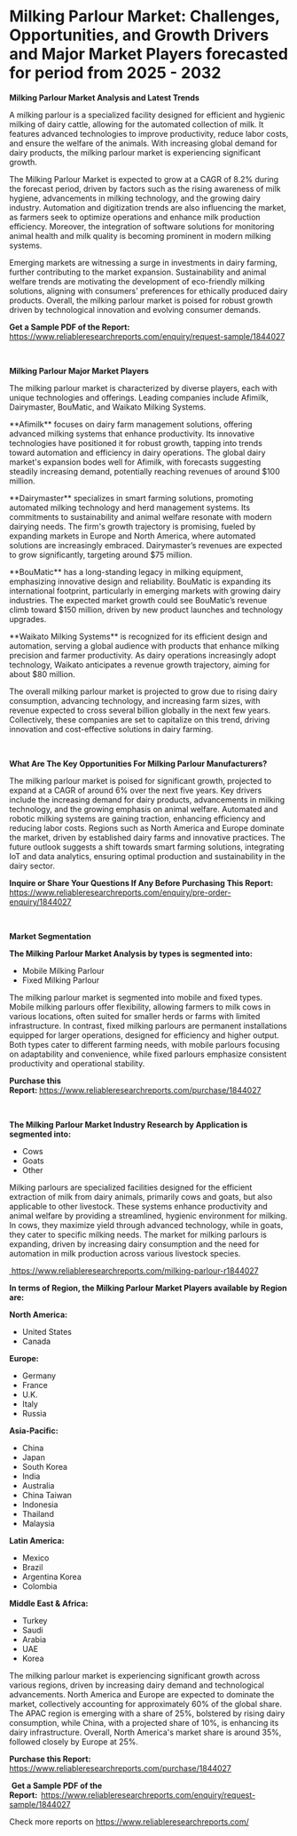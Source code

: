 <p><h1>Milking Parlour Market: Challenges, Opportunities, and Growth Drivers and Major Market Players forecasted for period from 2025 - 2032</h1></p><p><strong>Milking Parlour Market Analysis and Latest Trends</strong></p>
<p><p>A milking parlour is a specialized facility designed for efficient and hygienic milking of dairy cattle, allowing for the automated collection of milk. It features advanced technologies to improve productivity, reduce labor costs, and ensure the welfare of the animals. With increasing global demand for dairy products, the milking parlour market is experiencing significant growth. </p><p>The Milking Parlour Market is expected to grow at a CAGR of 8.2% during the forecast period, driven by factors such as the rising awareness of milk hygiene, advancements in milking technology, and the growing dairy industry. Automation and digitization trends are also influencing the market, as farmers seek to optimize operations and enhance milk production efficiency. Moreover, the integration of software solutions for monitoring animal health and milk quality is becoming prominent in modern milking systems. </p><p>Emerging markets are witnessing a surge in investments in dairy farming, further contributing to the market expansion. Sustainability and animal welfare trends are motivating the development of eco-friendly milking solutions, aligning with consumers' preferences for ethically produced dairy products. Overall, the milking parlour market is poised for robust growth driven by technological innovation and evolving consumer demands.</p></p>
<p><strong>Get a Sample PDF of the Report:&nbsp;</strong> <a href="https://www.reliableresearchreports.com/enquiry/request-sample/1844027?utm_campaign=3362&utm_medium=2&utm_source=Github&utm_content=ia&utm_term=09042025&utm_id=milking-parlour">https://www.reliableresearchreports.com/enquiry/request-sample/1844027</a></p>
<p>&nbsp;</p>
<p><strong>Milking Parlour Major Market Players</strong></p>
<p><p>The milking parlour market is characterized by diverse players, each with unique technologies and offerings. Leading companies include Afimilk, Dairymaster, BouMatic, and Waikato Milking Systems. </p><p>**Afimilk** focuses on dairy farm management solutions, offering advanced milking systems that enhance productivity. Its innovative technologies have positioned it for robust growth, tapping into trends toward automation and efficiency in dairy operations. The global dairy market's expansion bodes well for Afimilk, with forecasts suggesting steadily increasing demand, potentially reaching revenues of around $100 million.</p><p>**Dairymaster** specializes in smart farming solutions, promoting automated milking technology and herd management systems. Its commitments to sustainability and animal welfare resonate with modern dairying needs. The firm's growth trajectory is promising, fueled by expanding markets in Europe and North America, where automated solutions are increasingly embraced. Dairymaster’s revenues are expected to grow significantly, targeting around $75 million.</p><p>**BouMatic** has a long-standing legacy in milking equipment, emphasizing innovative design and reliability. BouMatic is expanding its international footprint, particularly in emerging markets with growing dairy industries. The expected market growth could see BouMatic’s revenue climb toward $150 million, driven by new product launches and technology upgrades.</p><p>**Waikato Milking Systems** is recognized for its efficient design and automation, serving a global audience with products that enhance milking precision and farmer productivity. As dairy operations increasingly adopt technology, Waikato anticipates a revenue growth trajectory, aiming for about $80 million.</p><p>The overall milking parlour market is projected to grow due to rising dairy consumption, advancing technology, and increasing farm sizes, with revenue expected to cross several billion globally in the next few years. Collectively, these companies are set to capitalize on this trend, driving innovation and cost-effective solutions in dairy farming.</p></p>
<p>&nbsp;</p>
<p><strong>What Are The Key Opportunities For Milking Parlour Manufacturers?</strong></p>
<p><p>The milking parlour market is poised for significant growth, projected to expand at a CAGR of around 6% over the next five years. Key drivers include the increasing demand for dairy products, advancements in milking technology, and the growing emphasis on animal welfare. Automated and robotic milking systems are gaining traction, enhancing efficiency and reducing labor costs. Regions such as North America and Europe dominate the market, driven by established dairy farms and innovative practices. The future outlook suggests a shift towards smart farming solutions, integrating IoT and data analytics, ensuring optimal production and sustainability in the dairy sector.</p></p>
<p><strong>Inquire or Share Your Questions If Any Before Purchasing This Report:</strong> <a href="https://www.reliableresearchreports.com/enquiry/pre-order-enquiry/1844027?utm_campaign=3362&utm_medium=2&utm_source=Github&utm_content=ia&utm_term=09042025&utm_id=milking-parlour">https://www.reliableresearchreports.com/enquiry/pre-order-enquiry/1844027</a></p>
<p>&nbsp;</p>
<p><strong>Market Segmentation</strong></p>
<p><strong>The Milking Parlour Market Analysis by types is segmented into:</strong></p>
<p><ul><li>Mobile Milking Parlour</li><li>Fixed Milking Parlour</li></ul></p>
<p><p>The milking parlour market is segmented into mobile and fixed types. Mobile milking parlours offer flexibility, allowing farmers to milk cows in various locations, often suited for smaller herds or farms with limited infrastructure. In contrast, fixed milking parlours are permanent installations equipped for larger operations, designed for efficiency and higher output. Both types cater to different farming needs, with mobile parlours focusing on adaptability and convenience, while fixed parlours emphasize consistent productivity and operational stability.</p></p>
<p><strong>Purchase this Report:&nbsp;</strong><a href="https://www.reliableresearchreports.com/purchase/1844027?utm_campaign=3362&utm_medium=2&utm_source=Github&utm_content=ia&utm_term=09042025&utm_id=milking-parlour">https://www.reliableresearchreports.com/purchase/1844027</a></p>
<p>&nbsp;</p>
<p><strong>The Milking Parlour Market Industry Research by Application is segmented into:</strong></p>
<p><ul><li>Cows</li><li>Goats</li><li>Other</li></ul></p>
<p><p>Milking parlours are specialized facilities designed for the efficient extraction of milk from dairy animals, primarily cows and goats, but also applicable to other livestock. These systems enhance productivity and animal welfare by providing a streamlined, hygienic environment for milking. In cows, they maximize yield through advanced technology, while in goats, they cater to specific milking needs. The market for milking parlours is expanding, driven by increasing dairy consumption and the need for automation in milk production across various livestock species.</p></p>
<p><a href="https://www.reliableresearchreports.com/milking-parlour-r1844027?utm_campaign=3362&utm_medium=2&utm_source=Github&utm_content=ia&utm_term=09042025&utm_id=milking-parlour">&nbsp;https://www.reliableresearchreports.com/milking-parlour-r1844027</a></p>
<p><strong>In terms of Region, the Milking Parlour Market Players available by Region are:</strong></p>
<p>
    <p> <strong> North America: </strong>
        <ul>
            <li>United States</li>
            <li>Canada</li>
        </ul>
        </p> 
    <p> <strong> Europe: </strong>
        <ul>
            <li>Germany</li>
            <li>France</li>
            <li>U.K.</li>
            <li>Italy</li>
            <li>Russia</li>
        </ul>
        </p> 
    <p> <strong> Asia-Pacific: </strong>
        <ul>
            <li>China</li>
            <li>Japan</li>
            <li>South Korea</li>
            <li>India</li>
            <li>Australia</li>
            <li>China Taiwan</li>
            <li>Indonesia</li>
            <li>Thailand</li>
            <li>Malaysia</li>
        </ul>
        </p> 
    <p> <strong> Latin America: </strong>
        <ul>
            <li>Mexico</li>
            <li>Brazil</li>
            <li>Argentina Korea</li>
            <li>Colombia</li>
        </ul>
        </p> 
    <p> <strong> Middle East & Africa: </strong>
        <ul>
            <li>Turkey</li>
            <li>Saudi</li>
            <li>Arabia</li>
            <li>UAE</li>
            <li>Korea</li>
        </ul>
    </p>
    </p>
<p><p>The milking parlour market is experiencing significant growth across various regions, driven by increasing dairy demand and technological advancements. North America and Europe are expected to dominate the market, collectively accounting for approximately 60% of the global share. The APAC region is emerging with a share of 25%, bolstered by rising dairy consumption, while China, with a projected share of 10%, is enhancing its dairy infrastructure. Overall, North America's market share is around 35%, followed closely by Europe at 25%.</p></p>
<p><strong>Purchase this Report: </strong><a href="https://www.reliableresearchreports.com/purchase/1844027?utm_campaign=3362&utm_medium=2&utm_source=Github&utm_content=ia&utm_term=09042025&utm_id=milking-parlour">https://www.reliableresearchreports.com/purchase/1844027</a></p>
<p>&nbsp;<strong>Get a Sample PDF of the Report:&nbsp;&nbsp;</strong><a href="https://www.reliableresearchreports.com/enquiry/request-sample/1844027?utm_campaign=3362&utm_medium=2&utm_source=Github&utm_content=ia&utm_term=09042025&utm_id=milking-parlour">https://www.reliableresearchreports.com/enquiry/request-sample/1844027</a></p>
<p><strong></strong></p>
<p>Check more reports on <a href="https://www.reliableresearchreports.com/?utm_campaign=3362&utm_medium=2&utm_source=Github&utm_content=ia&utm_term=09042025&utm_id=milking-parlour">https://www.reliableresearchreports.com/</a></p>